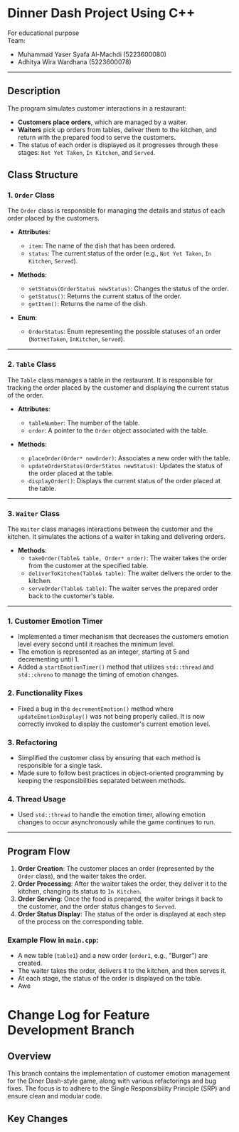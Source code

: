 # Dinner Dash Project Using C++
For educational purpose <br>
Team:
- Muhammad Yaser Syafa Al-Machdi (5223600080)
- Adhitya Wira Wardhana (5223600078)

---

## Description

The program simulates customer interactions in a restaurant:
- **Customers place orders**, which are managed by a waiter.
- **Waiters** pick up orders from tables, deliver them to the kitchen, and return with the prepared food to serve the customers.
- The status of each order is displayed as it progresses through these stages: `Not Yet Taken`, `In Kitchen`, and `Served`.

## Class Structure

### 1. `Order` Class

The `Order` class is responsible for managing the details and status of each order placed by the customers.

- **Attributes**:
  - `item`: The name of the dish that has been ordered.
  - `status`: The current status of the order (e.g., `Not Yet Taken`, `In Kitchen`, `Served`).

- **Methods**:
  - `setStatus(OrderStatus newStatus)`: Changes the status of the order.
  - `getStatus()`: Returns the current status of the order.
  - `getItem()`: Returns the name of the dish.

- **Enum**:
  - `OrderStatus`: Enum representing the possible statuses of an order (`NotYetTaken`, `InKitchen`, `Served`).

---

### 2. `Table` Class

The `Table` class manages a table in the restaurant. It is responsible for tracking the order placed by the customer and displaying the current status of the order.

- **Attributes**:
  - `tableNumber`: The number of the table.
  - `order`: A pointer to the `Order` object associated with the table.

- **Methods**:
  - `placeOrder(Order* newOrder)`: Associates a new order with the table.
  - `updateOrderStatus(OrderStatus newStatus)`: Updates the status of the order placed at the table.
  - `displayOrder()`: Displays the current status of the order placed at the table.

---

### 3. `Waiter` Class

The `Waiter` class manages interactions between the customer and the kitchen. It simulates the actions of a waiter in taking and delivering orders.

- **Methods**:
  - `takeOrder(Table& table, Order* order)`: The waiter takes the order from the customer at the specified table.
  - `deliverToKitchen(Table& table)`: The waiter delivers the order to the kitchen.
  - `serveOrder(Table& table)`: The waiter serves the prepared order back to the customer's table.

---

### 1. Customer Emotion Timer
- Implemented a timer mechanism that decreases the customers emotion level every second until it reaches the minimum level.
- The emotion is represented as an integer, starting at 5 and decrementing until 1.
- Added a `startEmotionTimer()` method that utilizes `std::thread` and `std::chrono` to manage the timing of emotion changes.

### 2. Functionality Fixes
- Fixed a bug in the `decrementEmotion()` method where `updateEmotionDisplay()` was not being properly called. It is now correctly invoked to display the customer's current emotion level.

### 3. Refactoring
- Simplified the customer class by ensuring that each method is responsible for a single task. 
- Made sure to follow best practices in object-oriented programming by keeping the responsibilities separated between methods.

### 4. Thread Usage
- Used `std::thread` to handle the emotion timer, allowing emotion changes to occur asynchronously while the game continues to run.

---

## Program Flow

1. **Order Creation**: The customer places an order (represented by the `Order` class), and the waiter takes the order.
2. **Order Processing**: After the waiter takes the order, they deliver it to the kitchen, changing its status to `In Kitchen`.
3. **Order Serving**: Once the food is prepared, the waiter brings it back to the customer, and the order status changes to `Served`.
4. **Order Status Display**: The status of the order is displayed at each step of the process on the corresponding table.

### Example Flow in `main.cpp`:

- A new table (`table1`) and a new order (`order1`, e.g., "Burger") are created.
- The waiter takes the order, delivers it to the kitchen, and then serves it.
- At each stage, the status of the order is displayed on the table.
- Awe
# Change Log for Feature Development Branch

## Overview
This branch contains the implementation of customer emotion management for the Diner Dash-style game, along with various refactorings and bug fixes. The focus is to adhere to the Single Responsibility Principle (SRP) and ensure clean and modular code.

## Key Changes



